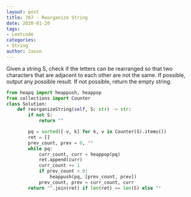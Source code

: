 ```yaml
---
layout: post
title: 767 - Reorganize String
date: 2020-01-20
tags:
- Leetcode
categories:
- String
author: Jason
---
```

Given a string S, check if the letters can be rearranged so that two characters that are adjacent to each other are not the same. If possible, output any possible result.  If not possible, return the empty string.

```python
from heapq import heappush, heappop
from collections import Counter
class Solution:
    def reorganizeString(self, S: str) -> str:
        if not S:
            return ""

        pq = sorted([-v, k] for k, v in Counter(S).items())
        ret = []
        prev_count, prev = 0, ""
        while pq:
            curr_count, curr = heappop(pq)
            ret.append(curr)
            curr_count += 1
            if prev_count < 0:
                heappush(pq, [prev_count, prev])
            prev_count, prev = curr_count, curr
        return "".join(ret) if len(ret) == len(S) else ""
```
